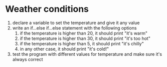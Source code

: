 # Weather conditions

1. declare a variable to set the temperature and give it any value
1. write an if...else if...else statement with the following options
    1. if the temperature is higher than 20, it should print "it's warm"
    2. if the temperature is higher than 30, it should print "it's too hot"
    3. if the temperature is higher than 5, it should print "it's chilly"
    4. in any other case, it should print "it's cold!"
1. test the program with different values for temperature and make sure it's always correct 
